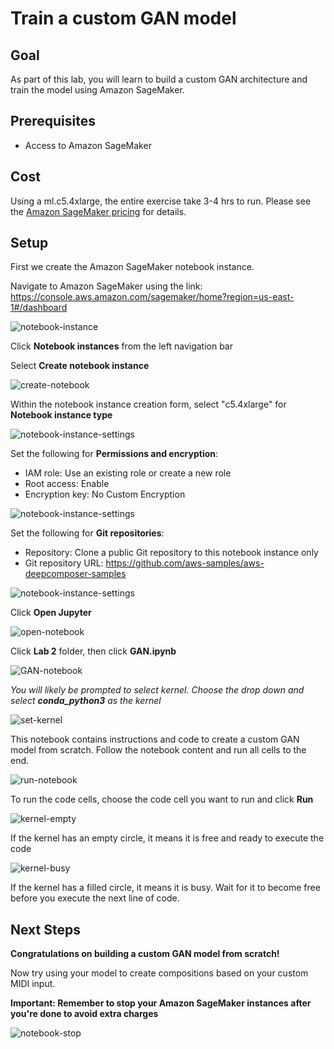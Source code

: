 # Train a custom GAN model

## Goal

As part of this lab, you will learn to build a custom GAN architecture and train the model using Amazon SageMaker.



## Prerequisites

* Access to Amazon SageMaker

## Cost

Using a ml.c5.4xlarge, the entire exercise take 3-4 hrs to run. Please see the [Amazon SageMaker pricing](https://aws.amazon.com/sagemaker/pricing/) for details. 

## Setup

First we create the Amazon SageMaker notebook instance.

Navigate to Amazon SageMaker using the link: https://console.aws.amazon.com/sagemaker/home?region=us-east-1#/dashboard

![notebook-instance](images/notebook-instance.PNG)

Click **Notebook instances** from the left navigation bar

Select **Create notebook instance**

![create-notebook](images/create_notebook.png)

Within the notebook instance creation form, select "c5.4xlarge" for **Notebook instance type**

![notebook-instance-settings](images/notebook_instance_settings.png)

Set the following for **Permissions and encryption**:
* IAM role: Use an existing role or create a new role
* Root access: Enable
* Encryption key: No Custom Encryption

![notebook-instance-settings](images/permissions_and_encryption.png)

Set the following for **Git repositories**:
* Repository: Clone a public Git repository to this notebook instance only
* Git repository URL: https://github.com/aws-samples/aws-deepcomposer-samples

![notebook-instance-settings](images/notebook_git_settings.png)

Click **Open Jupyter**

![open-notebook](images/open_jupyter.png)



Click **Lab 2** folder, then click **GAN.ipynb**

![GAN-notebook](images/gan_notebook.png)

*You will likely be prompted to select kernel. Choose the drop down and select **conda_python3** as the kernel*

![set-kernel](images/set-kernel.PNG)

This notebook contains instructions and code to create a custom GAN model from scratch. Follow the notebook content and run all cells to the end.

![run-notebook](images/run-notebook.PNG)

To run the code cells, choose the code cell you want to run and click **Run**

![kernel-empty](images/kernel-empty.png)

If the kernel has an empty circle, it means it is free and ready to execute the code 

![kernel-busy](images/kernel-busy.png)

If the kernel has a filled circle, it means it is busy. Wait for it to become free before you execute the next line of code.

## Next Steps

**Congratulations on building a custom GAN model from scratch!** 

Now try using your model to create compositions based on your custom MIDI input.



**Important: Remember to stop your Amazon SageMaker instances after you're done to avoid extra charges**



![notebook-stop](images/notebook-stop.png)
